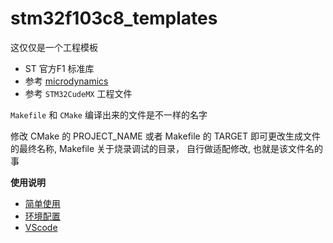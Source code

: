 # stm32f103c8_templates

这仅仅是一个工程模板

- ST 官方F1 标准库
- 参考 [microdynamics](https://github.com/microdynamics/microdynamics_stm32_template/tree/master)
- 参考 `STM32CudeMX` 工程文件


`Makefile` 和 `CMake` 编译出来的文件是不一样的名字

修改 CMake 的 PROJECT_NAME 或者 Makefile 的 TARGET 即可更改生成文件的最终名称, Makefile 关于烧录调试的目录， 自行做适配修改, 也就是该文件名的事


**使用说明**
- [简单使用](./doc/usage.md)
- [环境配置](./doc/setup.md)
- [VScode](./doc/VSCode.md)
